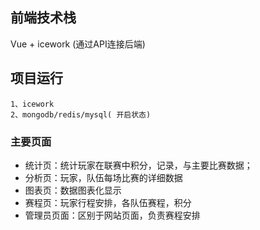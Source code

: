 ## 前端技术栈

Vue + icework (通过API连接后端)


## 项目运行

```
1、icework
2、mongodb/redis/mysql( 开启状态)

```







### 主要页面

- 统计页：统计玩家在联赛中积分，记录，与主要比赛数据；
- 分析页：玩家，队伍每场比赛的详细数据
- 图表页：数据图表化显示
- 赛程页：玩家行程安排，各队伍赛程，积分
- 管理员页面：区别于网站页面，负责赛程安排
